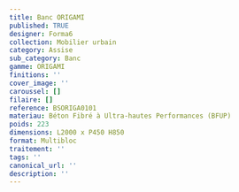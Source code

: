 ```yaml
---
title: Banc ORIGAMI 
published: TRUE
designer: Forma6
collection: Mobilier urbain
category: Assise
sub_category: Banc
gamme: ORIGAMI
finitions: ''
cover_image: ''
caroussel: []
filaire: []
reference: BSORIGA0101
materiau: Béton Fibré à Ultra-hautes Performances (BFUP)
poids: 223
dimensions: L2000 x P450 H850
format: Multibloc
traitement: ''
tags: ''
canonical_url: ''
description: ''
---
```

